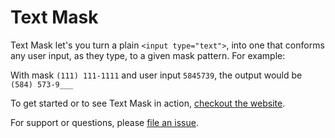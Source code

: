# Text Mask

Text Mask let's you turn a plain `<input type="text">`, into one that conforms
any user input, as they type, to a given mask pattern. For example:

With mask `(111) 111-1111` and user input `5845739`, the output would be `(584) 573-9___`

To get started or to see Text Mask in action,
[checkout the website](https://msafi.github.io/text-mask/).

For support or questions, please
[file an issue](https://github.com/msafi/text-mask/issues).
